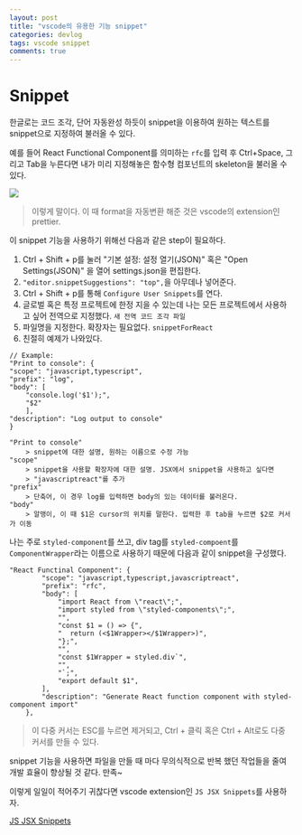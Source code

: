 ```yaml
---
layout: post
title: "vscode의 유용한 기능 snippet"
categories: devlog
tags: vscode snippet
comments: true
---
```


# Snippet

한글로는 코드 조각, 단어 자동완성 하듯이 snippet을 이용하여 원하는 텍스트를 snippet으로 지정하여 불러올 수 있다.

예를 들어 React Functional Component를 의미하는 `rfc`를 입력 후 Ctrl+Space, 그리고 Tab을 누른다면 내가 미리 지정해놓은 함수형 컴포넌트의 skeleton을 불러올 수 있다.

![](https://i.imgur.com/iAWpl22.gif)

> 이렇게 말이다. 이 때 format을 자동변환 해준 것은 vscode의 extension인 prettier.



이 snippet 기능을 사용하기 위해선 다음과 같은 step이 필요하다.

1. Ctrl + Shift + p를 눌러 "기본 설정: 설정 열기(JSON)" 혹은 "Open Settings(JSON)" 을 열어 settings.json을 편집한다.
2. `"editor.snippetSuggestions": "top",`을 아무데나 넣어준다.
3. Ctrl + Shift + p를 통해 `Configure User Snippets`를 연다.
4. 글로벌 혹은 특정 프로젝트에 한정 지을 수 있는데 나는 모든 프로젝트에서 사용하고 싶어 전역으로 지정했다. `새 전역 코드 조각 파일`
5. 파일명을 지정한다. 확장자는 필요없다. `snippetForReact`
6. 친절히 예제가 나와있다.

```
// Example:
"Print to console": {
"scope": "javascript,typescript", 
"prefix": "log", 
"body": [ 
	"console.log('$1');",
	"$2"
	],
"description": "Log output to console"
}
```

```
"Print to console"
	> snippet에 대한 설명, 원하는 이름으로 수정 가능
"scope"
	> snippet을 사용할 확장자에 대한 설명. JSX에서 snippet을 사용하고 싶다면 
	> "javascriptreact"를 추가
"prefix"
	> 단축어, 이 경우 log를 입력하면 body의 있는 데이터를 불러온다.
"body"
	> 알맹이, 이 때 $1은 cursor의 위치를 말한다. 입력한 후 tab을 누르면 $2로 커서가 이동
```



나는 주로 `styled-component`를 쓰고, div tag를 `styled-compoent`를 `ComponentWrapper`라는 이름으로 사용하기 때문에 다음과 같이 snippet을 구성했다.

```
"React Functinal Component": {
		"scope": "javascript,typescript,javascriptreact",
		"prefix": "rfc",
		"body": [
			"import React from \"react\";",
			"import styled from \"styled-components\";",
			"",
			"const $1 = () => {",
			"  return (<$1Wrapper></$1Wrapper>)",
			"};",
			"",
			"const $1Wrapper = styled.div`",
			"",
			"`;",
			"export default $1",
		],
		"description": "Generate React function component with styled-component import"
	},
```

> 이 다중 커서는 ESC를 누르면 제거되고, Ctrl + 클릭 혹은 Ctrl + Alt로도 다중 커서를 만들 수 있다.

snippet 기능을 사용하면 파일을 만들 때 마다 무의식적으로 반복 했던 작업들을 줄여 개발 효율이 향상될 것 같다. 만족~

이렇게 일일이 적어주기 귀찮다면 vscode extension인 `JS JSX Snippets`를 사용하자.

[JS JSX Snippets](https://marketplace.visualstudio.com/items?itemName=skyran.js-jsx-snippets)